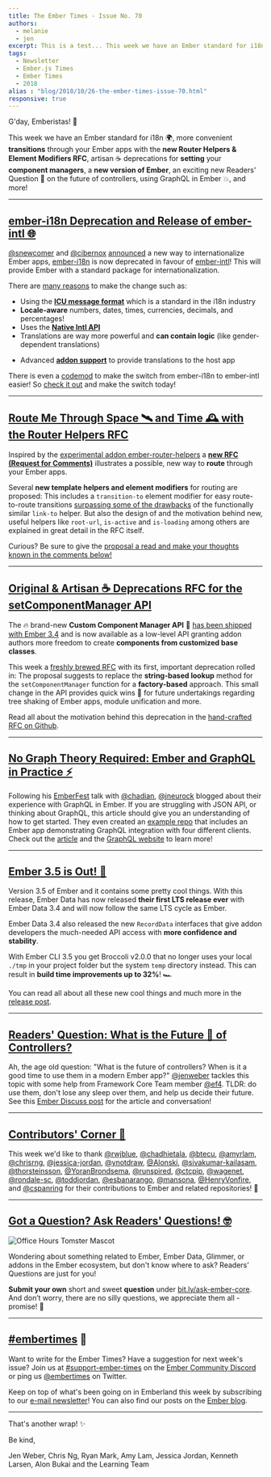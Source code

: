 ```yaml
---
title: The Ember Times - Issue No. 70
authors: 
  - melanie
  - jen
excerpt: This is a test... This week we have an Ember standard for i18n 🌍, more convenient **transitions** through your Ember apps with the **new Router Helpers & Element Modifiers RFC**, artisan ☕️ deprecations for **setting** your **component managers**, a **new version of Ember**, an exciting new Readers' Question 🤔 on the future of controllers, using GraphQL in Ember 💥, and more!
tags: 
  - Newsletter
  - Ember.js Times
  - Ember Times
  - 2018
alias : "blog/2018/10/26-the-ember-times-issue-70.html"
responsive: true
---
```


G'day, Emberistas! 🐹

This week we have an Ember standard for i18n 🌍, more convenient **transitions** through your Ember apps with the **new Router Helpers & Element Modifiers RFC**, artisan ☕️ deprecations for **setting** your **component managers**, a **new version of Ember**, an exciting new Readers' Question 🤔 on the future of controllers, using GraphQL in Ember 💥, and more!

---

## [ember-i18n Deprecation and Release of ember-intl 🌐](https://twitter.com/MiguelCamba/status/1054699605865177089)

[@snewcomer](https://github.com/snewcomer) and [@cibernox](https://github.com/cibernox) [announced](https://twitter.com/MiguelCamba/status/1054699605865177089) a new way to internationalize Ember apps, [ember-i18n](https://github.com/jamesarosen/ember-i18n) is now deprecated in favour of [ember-intl](https://github.com/ember-intl/ember-intl)! This will provide Ember with a standard package for internationalization.

There are [many reasons](https://twitter.com/MiguelCamba/status/1054720978478084097) to make the change such as:
- Using the [**ICU message format**](https://formatjs.io/guides/message-syntax/) which is a standard in the i18n industry
- **Locale-aware** numbers, dates, times, currencies, decimals, and percentages!
- Uses the [**Native Intl API**](https://developer.mozilla.org/en-US/docs/Web/JavaScript/Reference/Global_Objects/Intl)
- Translations are way more powerful and **can contain logic** (like gender-dependent translations)
<!--alex ignore host-hostess-->
- Advanced [**addon support**](https://github.com/ember-intl/ember-intl/blob/master/docs/addon-support.md) to provide translations to the host app

There is even a [codemod](https://github.com/DockYard/ember-i18n-to-intl-migrator) to make the switch from ember-i18n to ember-intl easier! So [check it out](https://github.com/ember-intl/ember-intl) and make the switch today!

---

## [Route Me Through Space 🛰 and Time 🕰 with the Router Helpers RFC](https://github.com/emberjs/rfcs/pull/391)

Inspired by the [experimental addon ember-router-helpers](https://github.com/rwjblue/ember-router-helpers) a [**new RFC (Request for Comments)**](https://github.com/emberjs/rfcs/pull/391) illustrates a possible, new way to **route** through your Ember apps.

Several **new template helpers and element modifiers** for routing are proposed: This includes a `transition-to` element modifier for easy route-to-route transitions [surpassing some of the drawbacks](https://github.com/emberjs/rfcs/blob/new-router-helpers/text/0000-router-helpers.md#motivation) of the functionally similar `link-to` helper. But also the design of and the motivation behind new, useful helpers like `root-url`, `is-active` and `is-loading` among others are explained in great detail in the RFC itself.

Curious? Be sure to give the [proposal a read and make your thoughts known in the comments below!](https://github.com/emberjs/rfcs/pull/391)


---

## [Original & Artisan ☕️ Deprecations RFC for the setComponentManager API](https://github.com/emberjs/rfcs/pull/392)

The 🔥 brand-new **Custom Component Manager API** 🚒 [has been shipped with Ember 3.4](https://emberjs.com/blog/2018/10/07/ember-3-4-released.html#toc_changes-in-ember-js-3-4) and is now available as a low-level API granting addon authors more freedom to create **components from customized base classes**.

This week a [freshly brewed RFC](https://github.com/emberjs/rfcs/pull/392) with its first, important deprecation rolled in: The proposal suggests to replace the **string-based lookup** method for the `setComponentManager` function for a **factory-based** approach. This small change in the API provides quick wins 🏅 for future undertakings regarding tree shaking of Ember apps, module unification and more.

Read all about the motivation behind this deprecation in the [hand-crafted RFC on Github](https://github.com/emberjs/rfcs/pull/392).


---

## [No Graph Theory Required: Ember and GraphQL in Practice ⚡️](https://medium.com/kloeckner-i/ember-and-graphql-8aa15f7a2554)

Following his [EmberFest](https://emberfest.eu/schedule/#rocky-neurock) talk with [@chadian](https://github.com/chadian), [@jneurock](https://github.com/jneurock) blogged about their experience with GraphQL in Ember. If you are struggling with JSON API, or thinking about GraphQL, this article should give you an understanding of how to get started. They even created an [example repo](https://github.com/chadian/ember-graphql-examples) that includes an Ember app demonstrating GraphQL integration with four different clients. Check out the [article](https://medium.com/kloeckner-i/ember-and-graphql-8aa15f7a2554) and the [GraphQL website](https://graphql.org/learn/) to learn more!

---

## [Ember 3.5 is Out! 🚀](https://emberjs.com/blog/2018/10/15/ember-3-5-released.html)

Version 3.5 of Ember and it contains some pretty cool things. With this release, Ember Data has now released **their first LTS release ever** with Ember Data 3.4 and will now follow the same LTS cycle as Ember.

Ember Data 3.4 also released the new `RecordData` interfaces that give addon developers the much-needed API access with **more confidence and stability**.

With Ember CLI 3.5 you get Broccoli v2.0.0 that no longer uses your local `./tmp` in your project folder but the system `temp` directory instead. This can result in **build time improvements up to 32%**! 🏎

You can read all about all these new cool things and much more in the [release post](https://emberjs.com/blog/2018/10/15/ember-3-5-released.html).

---


## [Readers' Question: What is the Future 🚀 of Controllers?](https://discuss.emberjs.com/t/readers-questions-what-is-the-future-of-controllers-when-is-it-a-good-time-to-use-them-in-a-modern-ember-app/15708)

Ah, the age old question: "What is the future of controllers? When is it a good time to use them in a modern Ember app?" [@jenweber](https://github.com/jenweber) tackles this topic with some help from Framework Core Team member [@ef4](https://github.com/ef4). TLDR: do use them, don't lose any sleep over them, and help us decide their future. See this [Ember Discuss post](https://discuss.emberjs.com/t/readers-questions-what-is-the-future-of-controllers-when-is-it-a-good-time-to-use-them-in-a-modern-ember-app/15708) for the article and conversation!  

---


## [Contributors' Corner 👏](https://guides.emberjs.com/release/contributing/repositories/)

This week we'd like to thank [@rwjblue](https://github.com/rwjblue), [@chadhietala](https://github.com/chadhietala), [@btecu](https://github.com/btecu), [@amyrlam](https://github.com/amyrlam), [@chrisrng](https://github.com/chrisrng), [@jessica-jordan](https://github.com/jessica-jordan), [@ynotdraw](https://github.com/ynotdraw), [@Alonski](https://github.com/Alonski), [@sivakumar-kailasam](https://github.com/sivakumar-kailasam), [@thorsteinsson](https://github.com/thorsteinsson), [@YoranBrondsema](https://github.com/YoranBrondsema), [@runspired](https://github.com/runspired), [@ctcpip](https://github.com/ctcpip), [@wagenet](https://github.com/wagenet), [@rondale-sc](https://github.com/rondale-sc), [@toddjordan](https://github.com/toddjordan), [@esbanarango](https://github.com/esbanarango), [@mansona](https://github.com/mansona), [@HenryVonfire](https://github.com/HenryVonfire), and [@cspanring](https://github.com/cspanring) for their contributions to Ember and related repositories! 💖

---

## [Got a Question? Ask Readers' Questions! 🤓](https://docs.google.com/forms/d/e/1FAIpQLScqu7Lw_9cIkRtAiXKitgkAo4xX_pV1pdCfMJgIr6Py1V-9Og/viewform)

<div class="blog-row">
  <img class="float-right small transparent padded" alt="Office Hours Tomster Mascot" title="Readers' Questions" src="/images/tomsters/officehours.png" />

  <p>Wondering about something related to Ember, Ember Data, Glimmer, or addons in the Ember ecosystem, but don't know where to ask? Readers’ Questions are just for you!</p>

<p><strong>Submit your own</strong> short and sweet <strong>question</strong> under <a href="https://bit.ly/ask-ember-core" target="rq">bit.ly/ask-ember-core</a>. And don’t worry, there are no silly questions, we appreciate them all - promise! 🤞</p>

</div>

---

## [#embertimes](https://emberjs.com/blog/tags/newsletter.html) 📰

Want to write for the Ember Times? Have a suggestion for next week's issue? Join us at [#support-ember-times](https://discordapp.com/channels/480462759797063690/485450546887786506) on the [Ember Community Discord](https://discordapp.com/invite/zT3asNS) or ping us [@embertimes](https://twitter.com/embertimes) on Twitter.

Keep on top of what's been going on in Emberland this week by subscribing to our [e-mail newsletter](https://the-emberjs-times.ongoodbits.com/)! You can also find our posts on the [Ember blog](https://emberjs.com/blog/tags/newsletter.html).

---


That's another wrap! ✨

Be kind,

Jen Weber, Chris Ng, Ryan Mark, Amy Lam, Jessica Jordan, Kenneth Larsen, Alon Bukai and the Learning Team
